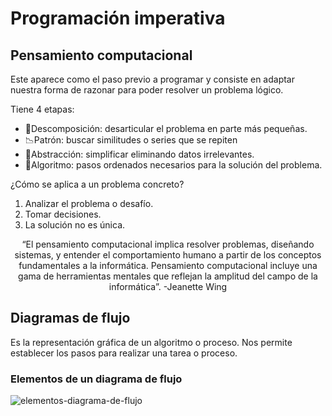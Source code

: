 # Programación imperativa

## Pensamiento computacional

Este aparece como el paso previo a programar y consiste en adaptar nuestra forma de razonar para poder resolver un problema lógico.

Tiene 4 etapas:
- :hammer:Descomposición: desarticular el problema en parte más pequeñas.
- :chart_with_downwards_trend:Patrón: buscar similitudes o series que se repiten
- :art:Abstracción: simplificar eliminando datos irrelevantes.
- :runner:Algoritmo: pasos ordenados necesarios para la solución del problema.

¿Cómo se aplica a un problema concreto?

1. Analizar el problema o desafío.
2. Tomar decisiones.
3. La solución no es única.


 <div align="center"> “El pensamiento computacional implica resolver problemas, diseñando sistemas, y entender el comportamiento humano a partir de los conceptos fundamentales a la informática. Pensamiento computacional incluye una gama de herramientas mentales que reflejan la amplitud del campo de la informática”. -Jeanette Wing </div>
 
 
 ## Diagramas de flujo
 
 Es la representación gráfica de un algoritmo o proceso. Nos permite establecer los pasos para realizar una tarea o proceso.
 
 ### Elementos de un diagrama de flujo
 
![elementos-diagrama-de-flujo](https://user-images.githubusercontent.com/75231007/156471378-1403b932-896d-4288-ba38-8b6e0ca25019.png)

 
